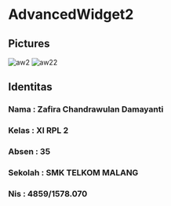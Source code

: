 # AdvancedWidget2
<h2> Pictures </h2>

![aw2](https://cloud.githubusercontent.com/assets/22255497/22279143/3e0f14b4-e2fb-11e6-88c7-f32dab1277be.jpg)
![aw22](https://cloud.githubusercontent.com/assets/22255497/22279141/3dfdc16e-e2fb-11e6-9442-40eef848310f.jpg)

<h2> Identitas </h2>
<h3> Nama     : Zafira Chandrawulan Damayanti </h3>
<h3> Kelas    : XI RPL 2 </h3>
<h3> Absen    : 35 </h3>
<h3> Sekolah  : SMK TELKOM MALANG </h3>
<h3> Nis      : 4859/1578.070 </h3>
